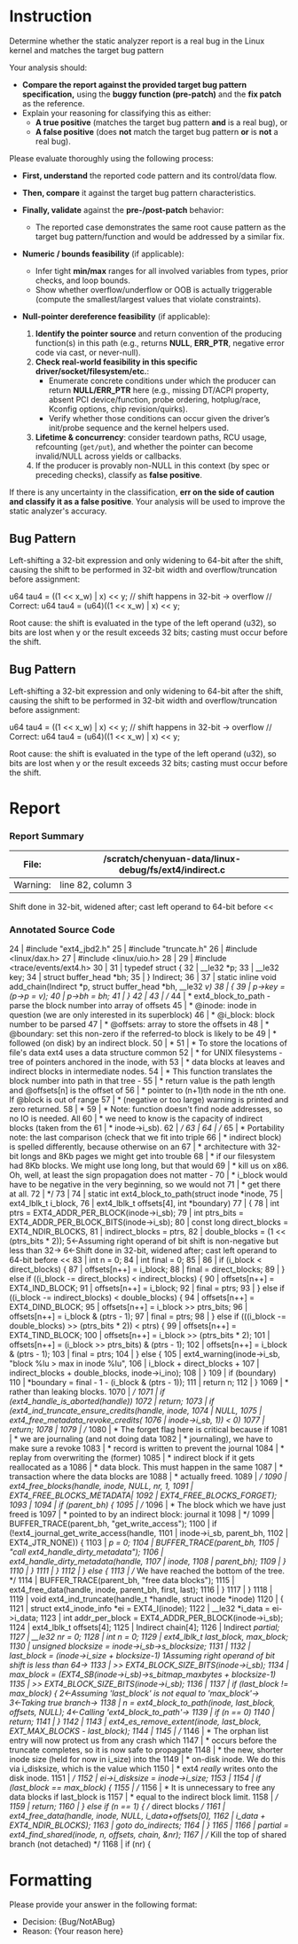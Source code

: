 # Instruction

Determine whether the static analyzer report is a real bug in the Linux kernel and matches the target bug pattern

Your analysis should:
- **Compare the report against the provided target bug pattern specification,** using the **buggy function (pre-patch)** and the **fix patch** as the reference.
- Explain your reasoning for classifying this as either:
  - **A true positive** (matches the target bug pattern **and** is a real bug), or
  - **A false positive** (does **not** match the target bug pattern **or** is **not** a real bug).

Please evaluate thoroughly using the following process:

- **First, understand** the reported code pattern and its control/data flow.
- **Then, compare** it against the target bug pattern characteristics.
- **Finally, validate** against the **pre-/post-patch** behavior:
  - The reported case demonstrates the same root cause pattern as the target bug pattern/function and would be addressed by a similar fix.

- **Numeric / bounds feasibility** (if applicable):
  - Infer tight **min/max** ranges for all involved variables from types, prior checks, and loop bounds.
  - Show whether overflow/underflow or OOB is actually triggerable (compute the smallest/largest values that violate constraints).

- **Null-pointer dereference feasibility** (if applicable):
  1. **Identify the pointer source** and return convention of the producing function(s) in this path (e.g., returns **NULL**, **ERR_PTR**, negative error code via cast, or never-null).
  2. **Check real-world feasibility in this specific driver/socket/filesystem/etc.**:
     - Enumerate concrete conditions under which the producer can return **NULL/ERR_PTR** here (e.g., missing DT/ACPI property, absent PCI device/function, probe ordering, hotplug/race, Kconfig options, chip revision/quirks).
     - Verify whether those conditions can occur given the driver’s init/probe sequence and the kernel helpers used.
  3. **Lifetime & concurrency**: consider teardown paths, RCU usage, refcounting (`get/put`), and whether the pointer can become invalid/NULL across yields or callbacks.
  4. If the producer is provably non-NULL in this context (by spec or preceding checks), classify as **false positive**.

If there is any uncertainty in the classification, **err on the side of caution and classify it as a false positive**. Your analysis will be used to improve the static analyzer's accuracy.

## Bug Pattern

Left-shifting a 32-bit expression and only widening to 64-bit after the shift, causing the shift to be performed in 32-bit width and overflow/truncation before assignment:

u64 tau4 = ((1 << x_w) | x) << y;   // shift happens in 32-bit -> overflow
// Correct:
u64 tau4 = (u64)((1 << x_w) | x) << y;

Root cause: the shift is evaluated in the type of the left operand (u32), so bits are lost when y or the result exceeds 32 bits; casting must occur before the shift.

## Bug Pattern

Left-shifting a 32-bit expression and only widening to 64-bit after the shift, causing the shift to be performed in 32-bit width and overflow/truncation before assignment:

u64 tau4 = ((1 << x_w) | x) << y;   // shift happens in 32-bit -> overflow
// Correct:
u64 tau4 = (u64)((1 << x_w) | x) << y;

Root cause: the shift is evaluated in the type of the left operand (u32), so bits are lost when y or the result exceeds 32 bits; casting must occur before the shift.

# Report

### Report Summary

File:| /scratch/chenyuan-data/linux-debug/fs/ext4/indirect.c
---|---
Warning:| line 82, column 3
Shift done in 32-bit, widened after; cast left operand to 64-bit before <<

### Annotated Source Code


24    | #include "ext4_jbd2.h"
25    | #include "truncate.h"
26    | #include <linux/dax.h>
27    | #include <linux/uio.h>
28    |
29    | #include <trace/events/ext4.h>
30    |
31    | typedef struct {
32    | 	__le32	*p;
33    | 	__le32	key;
34    |  struct buffer_head *bh;
35    | } Indirect;
36    |
37    | static inline void add_chain(Indirect *p, struct buffer_head *bh, __le32 *v)
38    | {
39    | 	p->key = *(p->p = v);
40    | 	p->bh = bh;
41    | }
42    |
43    | /**
44    |  *	ext4_block_to_path - parse the block number into array of offsets
45    |  *	@inode: inode in question (we are only interested in its superblock)
46    |  *	@i_block: block number to be parsed
47    |  *	@offsets: array to store the offsets in
48    |  *	@boundary: set this non-zero if the referred-to block is likely to be
49    |  *	       followed (on disk) by an indirect block.
50    |  *
51    |  *	To store the locations of file's data ext4 uses a data structure common
52    |  *	for UNIX filesystems - tree of pointers anchored in the inode, with
53    |  *	data blocks at leaves and indirect blocks in intermediate nodes.
54    |  *	This function translates the block number into path in that tree -
55    |  *	return value is the path length and @offsets[n] is the offset of
56    |  *	pointer to (n+1)th node in the nth one. If @block is out of range
57    |  *	(negative or too large) warning is printed and zero returned.
58    |  *
59    |  *	Note: function doesn't find node addresses, so no IO is needed. All
60    |  *	we need to know is the capacity of indirect blocks (taken from the
61    |  *	inode->i_sb).
62    |  */
63    |
64    | /*
65    |  * Portability note: the last comparison (check that we fit into triple
66    |  * indirect block) is spelled differently, because otherwise on an
67    |  * architecture with 32-bit longs and 8Kb pages we might get into trouble
68    |  * if our filesystem had 8Kb blocks. We might use long long, but that would
69    |  * kill us on x86. Oh, well, at least the sign propagation does not matter -
70    |  * i_block would have to be negative in the very beginning, so we would not
71    |  * get there at all.
72    |  */
73    |
74    | static int ext4_block_to_path(struct inode *inode,
75    | 			      ext4_lblk_t i_block,
76    | 			      ext4_lblk_t offsets[4], int *boundary)
77    | {
78    |  int ptrs = EXT4_ADDR_PER_BLOCK(inode->i_sb);
79    |  int ptrs_bits = EXT4_ADDR_PER_BLOCK_BITS(inode->i_sb);
80    |  const long direct_blocks = EXT4_NDIR_BLOCKS,
81    | 		indirect_blocks = ptrs,
82    |  double_blocks = (1 << (ptrs_bits * 2));
    5←Assuming right operand of bit shift is non-negative but less than 32→
    6←Shift done in 32-bit, widened after; cast left operand to 64-bit before <<
83    |  int n = 0;
84    |  int final = 0;
85    |
86    |  if (i_block < direct_blocks) {
87    | 		offsets[n++] = i_block;
88    | 		final = direct_blocks;
89    | 	} else if ((i_block -= direct_blocks) < indirect_blocks) {
90    | 		offsets[n++] = EXT4_IND_BLOCK;
91    | 		offsets[n++] = i_block;
92    | 		final = ptrs;
93    | 	} else if ((i_block -= indirect_blocks) < double_blocks) {
94    | 		offsets[n++] = EXT4_DIND_BLOCK;
95    | 		offsets[n++] = i_block >> ptrs_bits;
96    | 		offsets[n++] = i_block & (ptrs - 1);
97    | 		final = ptrs;
98    | 	} else if (((i_block -= double_blocks) >> (ptrs_bits * 2)) < ptrs) {
99    | 		offsets[n++] = EXT4_TIND_BLOCK;
100   | 		offsets[n++] = i_block >> (ptrs_bits * 2);
101   | 		offsets[n++] = (i_block >> ptrs_bits) & (ptrs - 1);
102   | 		offsets[n++] = i_block & (ptrs - 1);
103   | 		final = ptrs;
104   | 	} else {
105   |  ext4_warning(inode->i_sb, "block %lu > max in inode %lu",
106   |  i_block + direct_blocks +
107   |  indirect_blocks + double_blocks, inode->i_ino);
108   | 	}
109   |  if (boundary)
110   | 		*boundary = final - 1 - (i_block & (ptrs - 1));
111   |  return n;
112   | }
1069  |  * rather than leaking blocks.
1070  |  */
1071  |  if (ext4_handle_is_aborted(handle))
1072  |  return;
1073  |  if (ext4_ind_truncate_ensure_credits(handle, inode,
1074  |  NULL,
1075  | 					ext4_free_metadata_revoke_credits(
1076  | 							inode->i_sb, 1)) < 0)
1077  |  return;
1078  |
1079  |  /*
1080  |  * The forget flag here is critical because if
1081  |  * we are journaling (and not doing data
1082  |  * journaling), we have to make sure a revoke
1083  |  * record is written to prevent the journal
1084  |  * replay from overwriting the (former)
1085  |  * indirect block if it gets reallocated as a
1086  |  * data block.  This must happen in the same
1087  |  * transaction where the data blocks are
1088  |  * actually freed.
1089  |  */
1090  | 			ext4_free_blocks(handle, inode, NULL, nr, 1,
1091  |  EXT4_FREE_BLOCKS_METADATA|
1092  |  EXT4_FREE_BLOCKS_FORGET);
1093  |
1094  |  if (parent_bh) {
1095  |  /*
1096  |  * The block which we have just freed is
1097  |  * pointed to by an indirect block: journal it
1098  |  */
1099  |  BUFFER_TRACE(parent_bh, "get_write_access");
1100  |  if (!ext4_journal_get_write_access(handle,
1101  |  inode->i_sb, parent_bh,
1102  |  EXT4_JTR_NONE)) {
1103  | 					*p = 0;
1104  |  BUFFER_TRACE(parent_bh,
1105  |  "call ext4_handle_dirty_metadata");
1106  |  ext4_handle_dirty_metadata(handle,
1107  |  inode,
1108  |  parent_bh);
1109  | 				}
1110  | 			}
1111  | 		}
1112  | 	} else {
1113  |  /* We have reached the bottom of the tree. */
1114  |  BUFFER_TRACE(parent_bh, "free data blocks");
1115  | 		ext4_free_data(handle, inode, parent_bh, first, last);
1116  | 	}
1117  | }
1118  |
1119  | void ext4_ind_truncate(handle_t *handle, struct inode *inode)
1120  | {
1121  |  struct ext4_inode_info *ei = EXT4_I(inode);
1122  | 	__le32 *i_data = ei->i_data;
1123  |  int addr_per_block = EXT4_ADDR_PER_BLOCK(inode->i_sb);
1124  | 	ext4_lblk_t offsets[4];
1125  | 	Indirect chain[4];
1126  | 	Indirect *partial;
1127  | 	__le32 nr = 0;
1128  |  int n = 0;
1129  | 	ext4_lblk_t last_block, max_block;
1130  |  unsigned blocksize = inode->i_sb->s_blocksize;
1131  |
1132  |  last_block = (inode->i_size + blocksize-1)
    1Assuming right operand of bit shift is less than 64→
1133  |  >> EXT4_BLOCK_SIZE_BITS(inode->i_sb);
1134  | 	max_block = (EXT4_SB(inode->i_sb)->s_bitmap_maxbytes + blocksize-1)
1135  | 					>> EXT4_BLOCK_SIZE_BITS(inode->i_sb);
1136  |
1137  |  if (last_block != max_block) {
    2←Assuming 'last_block' is not equal to 'max_block'→
    3←Taking true branch→
1138  |  n = ext4_block_to_path(inode, last_block, offsets, NULL);
    4←Calling 'ext4_block_to_path'→
1139  |  if (n == 0)
1140  |  return;
1141  | 	}
1142  |
1143  | 	ext4_es_remove_extent(inode, last_block, EXT_MAX_BLOCKS - last_block);
1144  |
1145  |  /*
1146  |  * The orphan list entry will now protect us from any crash which
1147  |  * occurs before the truncate completes, so it is now safe to propagate
1148  |  * the new, shorter inode size (held for now in i_size) into the
1149  |  * on-disk inode. We do this via i_disksize, which is the value which
1150  |  * ext4 *really* writes onto the disk inode.
1151  |  */
1152  | 	ei->i_disksize = inode->i_size;
1153  |
1154  |  if (last_block == max_block) {
1155  |  /*
1156  |  * It is unnecessary to free any data blocks if last_block is
1157  |  * equal to the indirect block limit.
1158  |  */
1159  |  return;
1160  | 	} else if (n == 1) {		/* direct blocks */
1161  | 		ext4_free_data(handle, inode, NULL, i_data+offsets[0],
1162  | 			       i_data + EXT4_NDIR_BLOCKS);
1163  |  goto do_indirects;
1164  | 	}
1165  |
1166  | 	partial = ext4_find_shared(inode, n, offsets, chain, &nr);
1167  |  /* Kill the top of shared branch (not detached) */
1168  |  if (nr) {

# Formatting

Please provide your answer in the following format:

- Decision: {Bug/NotABug}
- Reason: {Your reason here}
